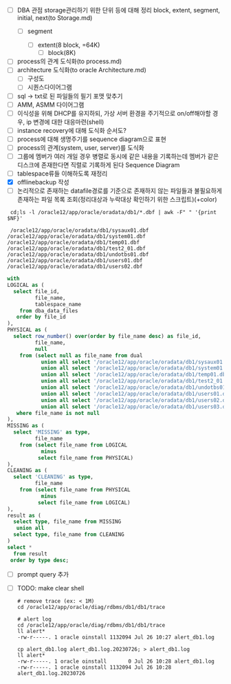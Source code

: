 - [ ] DBA 관점 storage관리하기 위한 단위 등에 대해 정리 block, extent, segment, initial, next(to Storage.md)
  - [ ] segment

    - [ ] extent(8 block, =64K)
      - [ ] block(8K)

- [ ] process의 관계 도식화(to process.md)
- [ ] architecture 도식화(to oracle Architecture.md)
  - [ ] 구성도
  - [ ] 시퀀스다이어그램
- [ ] sql -> txt로 된 파일들의 필기 포맷 맞추기
- [ ] AMM, ASMM 다이어그램
- [ ] 이식성을 위해 DHCP를 유지하되, 가상 서버 환경을 주기적으로 on/off해야할 경우, ip 변경에 대한 대응마련(shell)
- [ ] instance recovery에 대해 도식화 순서도?
- [ ] process에 대해 생명주기를 sequence diagram으로 표현
- [ ] process의 관계(system, user, server)를 도식화
- [ ] 그룹에 멤버가 여러 개일 경우 병렬로 동시에 같은 내용을 기록하는데 멤버가 같은 디스크에 존재한다면 직렬로 기록하게 된다 Sequence Diagram
- [ ] tablespace류들 이해하도록 재정리
- [x] offlinebackup 작성
- [ ] 논리적으로 존재하는 datafile경로를 기준으로 존재하지 않는 파일들과 불필요하게 존재하는 파일 목록 조회(정리대상과 누락대상 확인하기 위한 스크립트)(+color)

```shell
 cd;ls -l /oracle12/app/oracle/oradata/db1/*.dbf | awk -F" " '{print $NF}'
 
 /oracle12/app/oracle/oradata/db1/sysaux01.dbf
/oracle12/app/oracle/oradata/db1/system01.dbf
/oracle12/app/oracle/oradata/db1/temp01.dbf
/oracle12/app/oracle/oradata/db1/test2_01.dbf
/oracle12/app/oracle/oradata/db1/undotbs01.dbf
/oracle12/app/oracle/oradata/db1/users01.dbf
/oracle12/app/oracle/oradata/db1/users02.dbf

```



```sql
with
LOGICAL as (
  select file_id,
         file_name,
         tablespace_name
    from dba_data_files
   order by file_id
),
PHYSICAL as (
  select row_number() over(order by file_name desc) as file_id,
         file_name,
         null
    from (select null as file_name from dual
           union all select '/oracle12/app/oracle/oradata/db1/sysaux01.dbf' from dual
           union all select '/oracle12/app/oracle/oradata/db1/system01.dbf' from dual
           union all select '/oracle12/app/oracle/oradata/db1/temp01.dbf' from dual
           union all select '/oracle12/app/oracle/oradata/db1/test2_01.dbf' from dual
           union all select '/oracle12/app/oracle/oradata/db1/undotbs01.dbf' from dual
           union all select '/oracle12/app/oracle/oradata/db1/users01.dbf' from dual
           union all select '/oracle12/app/oracle/oradata/db1/users02.dbf' from dual
           union all select '/oracle12/app/oracle/oradata/db1/users03.dbf' from dual)
   where file_name is not null
),
MISSING as (
  select 'MISSING' as type,
         file_name
    from (select file_name from LOGICAL
           minus
          select file_name from PHYSICAL)
),
CLEANING as (
  select 'CLEANING' as type,
         file_name
    from (select file_name from PHYSICAL
           minus
          select file_name from LOGICAL)
),
result as (
  select type, file_name from MISSING
   union all
  select type, file_name from CLEANING
)
select *
  from result
 order by type desc;
```



- [ ] prompt query 추가
- [ ] TODO: make clear shell

  ```shell
  # remove trace (ex: < 1M)
  cd /oracle12/app/oracle/diag/rdbms/db1/db1/trace
  
  # alert log
  cd /oracle12/app/oracle/diag/rdbms/db1/db1/trace
  ll alert*
  -rw-r-----. 1 oracle oinstall 1132094 Jul 26 10:27 alert_db1.log
  
  cp alert_db1.log alert_db1.log.20230726; > alert_db1.log
  ll alert*
  -rw-r-----. 1 oracle oinstall       0 Jul 26 10:28 alert_db1.log
  -rw-r-----. 1 oracle oinstall 1132094 Jul 26 10:28 alert_db1.log.20230726
  ```
